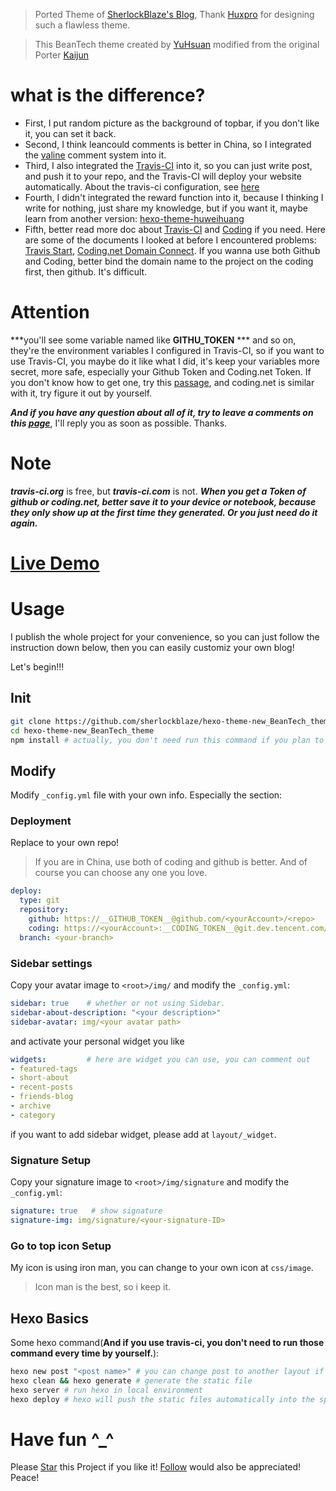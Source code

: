 > Ported Theme of [SherlockBlaze's Blog](https://sherlockblaze.com), Thank [Huxpro](https://github.com/Huxpro) for designing such a flawless theme.

> This BeanTech theme created by [YuHsuan](http://beantech.org) modified from the original Porter [Kaijun](http://kaijun.rocks/hexo-theme-huxblog/)

# what is the difference?

- First, I put random picture as the background of topbar, if you don't like it, you can set it back.
- Second, I think leancould comments is better in China, so I integrated the [valine](https://valine.js.org) comment system into it.
- Third, I also integrated the [Travis-CI](http://travis-ci.org) into it, so you can just write post, and push it to your repo, and the Travis-CI will deploy your website automatically. About the travis-ci configuration, see [here](./.travis.yml)
- Fourth, I didn't integrated the reward function into it, because I thinking I write for nothing, just share my knowledge, but if you want it, maybe learn from another version: [hexo-theme-huweihuang](https://github.com/huweihuang/hexo-theme-huweihuang.git)
- Fifth, better read more doc about [Travis-CI](http://travis-ci.org) and [Coding](https://coding.net) if you need. Here are some of the documents I looked at before I encountered problems: [Travis Start](https://docs.travis-ci.com/user/tutorial/), [Coding.net Domain Connect](https://coding.net/help/doc/pages/domain.html). If you wanna use both Github and Coding, better bind the domain name to the project on the coding first, then github. It's difficult.

# Attention

***you'll see some variable named like __GITHU_TOKEN__ *** and so on, they're the environment variables I configured in Travis-CI, so if you want to use Travis-CI, you maybe do it like what I did, it's keep your variables more secret, more safe, especially your Github Token and Coding.net Token. If you don't know how to get one, try this [passage](https://console.bluemix.net/docs/services/ghededicated/index.html#gheded_getting_started), and coding.net is similar with it, try figure it out by yourself.

***And if you have any question about all of it, try to leave a comments on this [page](https://sherlockblaze.com/about/)***, I'll reply you as soon as possible. Thanks.

# Note

***travis-ci.org*** is free, but ***travis-ci.com*** is not.
***When you get a Token of github or coding.net, better save it to your device or notebook, because they only show up at the first time they generated. Or you just need do it again.***

# [Live Demo](https://sherlockblaze.com)

# Usage
I publish the whole project for your convenience, so you can just follow the instruction down below, then you can easily customiz your own blog!

Let's begin!!!

## Init
```bash
git clone https://github.com/sherlockblaze/hexo-theme-new_BeanTech_theme.git
cd hexo-theme-new_BeanTech_theme
npm install # actually, you don't need run this command if you plan to deploy the website on Travis-CI
```

## Modify
Modify `_config.yml` file with your own info.
Especially the section:
### Deployment
Replace to your own repo!

> If you are in China, use both of coding and github is better. And of course you can choose any one you love.

```yml
deploy:
  type: git
  repository: 
    github: https://__GITHUB_TOKEN__@github.com/<yourAccount>/<repo>
    coding: https://<yourAccount>:__CODING_TOKEN__@git.dev.tencent.com/<yourAccount>/<repo>
  branch: <your-branch>
```

### Sidebar settings
Copy your avatar image to `<root>/img/` and modify the `_config.yml`:

```yml
sidebar: true    # whether or not using Sidebar.
sidebar-about-description: "<your description>"
sidebar-avatar: img/<your avatar path>
```
and activate your personal widget you like
```yml
widgets:         # here are widget you can use, you can comment out
- featured-tags
- short-about
- recent-posts
- friends-blog
- archive
- category
```

if you want to add sidebar widget, please add at `layout/_widget`.

### Signature Setup
Copy your signature image to `<root>/img/signature` and modify the `_config.yml`:
```yml
signature: true   # show signature
signature-img: img/signature/<your-signature-ID>
```

### Go to top icon Setup
My icon is using iron man, you can change to your own icon at `css/image`.

> Icon man is the best, so i keep it.

## Hexo Basics

Some hexo command(**And if you use travis-ci, you don't need to run those command every time by yourself.**):

```bash
hexo new post "<post name>" # you can change post to another layout if you want
hexo clean && hexo generate # generate the static file
hexo server # run hexo in local environment
hexo deploy # hexo will push the static files automatically into the specific branch(gh-pages) of your repo!
```

# Have fun ^_^ 

Please [Star](https://github.com/sherlockblaze/hexo-theme-new_BeanTech_theme.git) this Project if you like it! [Follow](https://github.com/sherlockblaze) would also be appreciated!
Peace!
